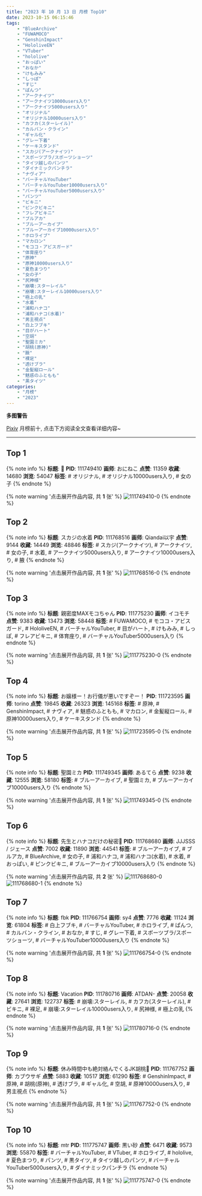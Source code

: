 ```yaml
---
title: "2023 年 10 月 13 日 月榜 Top10"
date: 2023-10-15 06:15:46
tags:
    - "BlueArchive"
    - "FUWAMOCO"
    - "GenshinImpact"
    - "HololiveEN"
    - "VTuber"
    - "hololive"
    - "おっぱい"
    - "おなか"
    - "けもみみ"
    - "しっぽ"
    - "すじ"
    - "ぱんつ"
    - "アークナイツ"
    - "アークナイツ10000users入り"
    - "アークナイツ5000users入り"
    - "オリジナル"
    - "オリジナル10000users入り"
    - "カフカ(スターレイル)"
    - "カルバン・クライン"
    - "ギャル化"
    - "グレー下着"
    - "ケーキスタンド"
    - "スカジ(アークナイツ)"
    - "スポーツブラ/スポーツショーツ"
    - "タイツ越しのパンツ"
    - "ダイナミックパンチラ"
    - "ナヴィア"
    - "バーチャルYouTuber"
    - "バーチャルYouTuber10000users入り"
    - "バーチャルYouTuber5000users入り"
    - "パンツ"
    - "ビキニ"
    - "ピンクビキニ"
    - "フレアビキニ"
    - "ブルアカ"
    - "ブルーアーカイブ"
    - "ブルーアーカイブ10000users入り"
    - "ホロライブ"
    - "マカロン"
    - "モココ・アビスガード"
    - "体育座り"
    - "原神"
    - "原神10000users入り"
    - "夏色まつり"
    - "女の子"
    - "尻神様"
    - "崩壊:スターレイル"
    - "崩壊:スターレイル10000users入り"
    - "極上の乳"
    - "水着"
    - "浦和ハナコ"
    - "浦和ハナコ(水着)"
    - "男主視点"
    - "白上フブキ"
    - "目がハート"
    - "空胡"
    - "聖園ミカ"
    - "胡桃(原神)"
    - "腋"
    - "裸足"
    - "透けブラ"
    - "金髪縦ロール"
    - "魅惑のふともも"
    - "黒タイツ"
categories:
    - "月榜"
    - "2023"
---
```


<i class="fa fa-triangle-exclamation"></i>**多图警告**<i class="fa fa-triangle-exclamation"></i>

[Pixiv](https://www.pixiv.net/) 月榜前十, 点击下方阅读全文查看详细内容~

<!-- more -->

---

## Top 1

{% note info %}
**标题**: 🌸
**PID**: 111749410 **画师**: おにねこ
**点赞**: 11359 **收藏**: 14680 **浏览**: 54047
**标签**: # オリジナル, # オリジナル10000users入り, # 女の子
{% endnote %}

{% note warning '点击展开作品内容, 共 **1** 张' %}
![111749410-0](https://i.pixiv.re/img-original/img/2023/09/16/00/00/57/111749410_p0.jpg)
{% endnote %}

## Top 2

{% note info %}
**标题**: スカジの水着
**PID**: 111768516 **画师**: Qiandai以宇
**点赞**: 9144 **收藏**: 14449 **浏览**: 48846
**标签**: # スカジ(アークナイツ), # アークナイツ, # 女の子, # 水着, # アークナイツ5000users入り, # アークナイツ10000users入り, # 腋
{% endnote %}

{% note warning '点击展开作品内容, 共 **1** 张' %}
![111768516-0](https://i.pixiv.re/img-original/img/2023/09/16/18/30/52/111768516_p0.png)
{% endnote %}

## Top 3

{% note info %}
**标题**: 親密度MAXモコちゃん
**PID**: 111775230 **画师**: イコモチ
**点赞**: 9383 **收藏**: 13473 **浏览**: 58448
**标签**: # FUWAMOCO, # モココ・アビスガード, # HololiveEN, # バーチャルYouTuber, # 目がハート, # けもみみ, # しっぽ, # フレアビキニ, # 体育座り, # バーチャルYouTuber5000users入り
{% endnote %}

{% note warning '点击展开作品内容, 共 **1** 张' %}
![111775230-0](https://i.pixiv.re/img-original/img/2023/09/16/22/23/19/111775230_p0.png)
{% endnote %}

## Top 4

{% note info %}
**标题**: お嬢様ー！お行儀が悪いですぞー！
**PID**: 111723595 **画师**: torino
**点赞**: 19845 **收藏**: 26323 **浏览**: 145168
**标签**: # 原神, # GenshinImpact, # ナヴィア, # 魅惑のふともも, # マカロン, # 金髪縦ロール, # 原神10000users入り, # ケーキスタンド
{% endnote %}

{% note warning '点击展开作品内容, 共 **1** 张' %}
![111723595-0](https://i.pixiv.re/img-original/img/2023/09/15/00/00/28/111723595_p0.jpg)
{% endnote %}

## Top 5

{% note info %}
**标题**: 聖園ミカ
**PID**: 111749345 **画师**: あるてら
**点赞**: 9238 **收藏**: 12555 **浏览**: 58180
**标签**: # ブルーアーカイブ, # 聖園ミカ, # ブルーアーカイブ10000users入り
{% endnote %}

{% note warning '点击展开作品内容, 共 **1** 张' %}
![111749345-0](https://i.pixiv.re/img-original/img/2023/09/16/00/00/35/111749345_p0.png)
{% endnote %}

## Top 6

{% note info %}
**标题**: 先生とハナコだけの秘密🤫
**PID**: 111768680 **画师**: JJJSSS / ジェース
**点赞**: 7002 **收藏**: 11890 **浏览**: 44541
**标签**: # ブルーアーカイブ, # ブルアカ, # BlueArchive, # 女の子, # 浦和ハナコ, # 浦和ハナコ(水着), # 水着, # おっぱい, # ピンクビキニ, # ブルーアーカイブ10000users入り
{% endnote %}

{% note warning '点击展开作品内容, 共 **2** 张' %}
![111768680-0](https://i.pixiv.re/img-original/img/2023/09/16/18/38/58/111768680_p0.jpg)
![111768680-1](https://i.pixiv.re/img-original/img/2023/09/16/18/38/58/111768680_p1.jpg)
{% endnote %}

## Top 7

{% note info %}
**标题**: fbk
**PID**: 111766754 **画师**: sy4
**点赞**: 7776 **收藏**: 11124 **浏览**: 61804
**标签**: # 白上フブキ, # バーチャルYouTuber, # ホロライブ, # ぱんつ, # カルバン・クライン, # おなか, # すじ, # グレー下着, # スポーツブラ/スポーツショーツ, # バーチャルYouTuber10000users入り
{% endnote %}

{% note warning '点击展开作品内容, 共 **1** 张' %}
![111766754-0](https://i.pixiv.re/img-original/img/2023/09/16/17/19/12/111766754_p0.png)
{% endnote %}

## Top 8

{% note info %}
**标题**: Vacation
**PID**: 111780716 **画师**: ATDAN-
**点赞**: 20058 **收藏**: 27641 **浏览**: 122737
**标签**: # 崩壊:スターレイル, # カフカ(スターレイル), # ビキニ, # 裸足, # 崩壊:スターレイル10000users入り, # 尻神様, # 極上の乳
{% endnote %}

{% note warning '点击展开作品内容, 共 **1** 张' %}
![111780716-0](https://i.pixiv.re/img-original/img/2023/09/17/04/13/32/111780716_p0.jpg)
{% endnote %}

## Top 9

{% note info %}
**标题**: 休み時間中も絶対絡んでくるJK胡桃🏫
**PID**: 111767752 **画师**: カブウサギ
**点赞**: 5883 **收藏**: 10517 **浏览**: 61290
**标签**: # GenshinImpact, # 原神, # 胡桃(原神), # 透けブラ, # ギャル化, # 空胡, # 原神10000users入り, # 男主視点
{% endnote %}

{% note warning '点击展开作品内容, 共 **1** 张' %}
![111767752-0](https://i.pixiv.re/img-original/img/2023/09/16/18/01/19/111767752_p0.jpg)
{% endnote %}

## Top 10

{% note info %}
**标题**: mtr
**PID**: 111775747 **画师**: 黒い砂
**点赞**: 6471 **收藏**: 9573 **浏览**: 55870
**标签**: # バーチャルYouTuber, # VTuber, # ホロライブ, # hololive, # 夏色まつり, # パンツ, # 黒タイツ, # タイツ越しのパンツ, # バーチャルYouTuber5000users入り, # ダイナミックパンチラ
{% endnote %}

{% note warning '点击展开作品内容, 共 **1** 张' %}
![111775747-0](https://i.pixiv.re/img-original/img/2023/09/16/22/39/38/111775747_p0.jpg)
{% endnote %}
